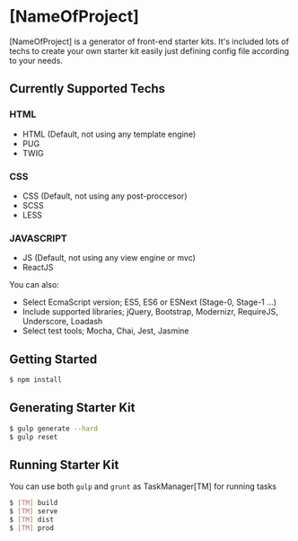 # [NameOfProject]

[NameOfProject] is a generator of front-end starter kits. It's included lots of techs to create your own starter kit easily just defining config file according to your needs.

## Currently Supported Techs
### HTML
  - HTML (Default, not using any template engine)
  - PUG
  - TWIG
### CSS
  - CSS (Default, not using any post-proccesor)
  - SCSS
  - LESS
### JAVASCRIPT
  - JS (Default, not using any view engine or mvc)
  - ReactJS

You can also:
  - Select EcmaScript version; ES5, ES6 or ESNext (Stage-0, Stage-1 ...)
  - Include supported libraries; jQuery, Bootstrap, Modernizr, RequireJS, Underscore, Loadash
  - Select test tools; Mocha, Chai, Jest, Jasmine

## Getting Started
```sh
$ npm install 
```

## Generating Starter Kit
```sh
$ gulp generate --hard
$ gulp reset
```

## Running Starter Kit
You can use both `gulp` and `grunt` as TaskManager[TM] for running tasks
```sh
$ [TM] build
$ [TM] serve
$ [TM] dist
$ [TM] prod
```